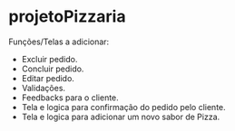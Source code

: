 # projetoPizzaria

Funções/Telas a adicionar:

-  Excluir pedido.
-  Concluir pedido.
-  Editar pedido.
-  Validações.
-  Feedbacks para o cliente.
-  Tela e logica para confirmação do pedido pelo cliente.
-  Tela e logica para adicionar um novo sabor de Pizza.
